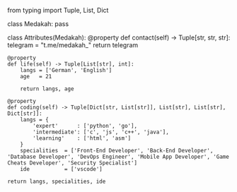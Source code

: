 



from typing import Tuple, List, Dict

class Medakah:
    pass

class Attributes(Medakah):
    @property
    def contact(self) -> Tuple[str, str, str]:
        telegram = "t.me/medakah_"
        return telegram

    @property
    def life(self) -> Tuple[List[str], int]:
        langs = ['German', 'English']
        age   = 21
		
        return langs, age
	
    @property
    def coding(self) -> Tuple[Dict[str, List[str]], List[str], List[str], Dict[str]]:
        langs = {
            'expert'      : ['python', 'go'],
            'intermediate': ['c', 'js', 'c++', 'java'],
            'learning'    : ['html', 'asm']
        }
        specialities  = ['Front-End Developer', 'Back-End Developer', 'Database Developer', 'DevOps Engineer', 'Mobile App Developer', 'Game Cheats Developer', 'Security Specialist']
        ide           = ['vscode']
        
	return langs, specialities, ide
